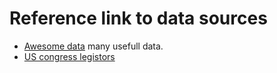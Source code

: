 # Reference link to data sources

- [Awesome data](https://github.com/jdorfman/awesome-json-datasets) many usefull data.
- [US congress legistors](https://github.com/unitedstates/congress-legislators)
